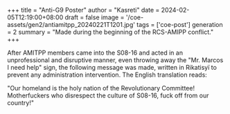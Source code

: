 +++
title = "Anti-G9 Poster"
author = "Kasreti"
date = 2024-02-05T12:19:00+08:00
draft = false
image = '/coe-assets/gen2/antiamitpp_20240221T1201.jpg'
tags = ['coe-post']
generation = 2
summary = "Made during the beginning of the RCS-AMIPP conflict."
+++

After AMITPP members came into the S08-16 and acted in an unprofessional and disruptive manner, even throwing away the "Mr. Marcos
I need help" sign, the following message was made, written in Rikatisyï to prevent any administration intervention. The English translation 
reads: 

"Our homeland is the holy nation of the Revolutionary Committee! Motherfuckers who disrespect the culture of S08-16, fuck off from our country!"